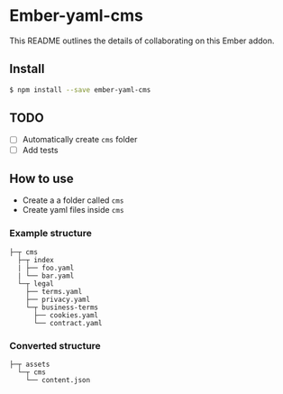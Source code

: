 # Ember-yaml-cms

This README outlines the details of collaborating on this Ember addon.

## Install

```bash
$ npm install --save ember-yaml-cms
```

## TODO

  - [ ] Automatically create `cms` folder
  - [ ] Add tests

## How to use

- Create a a folder called `cms`
- Create yaml files inside `cms`

### Example structure

```
├─┬ cms
  ├─┬ index
  | ├── foo.yaml
  | └── bar.yaml
  └─┬ legal
    ├── terms.yaml
    ├── privacy.yaml
    └─┬ business-terms
      ├── cookies.yaml
      └── contract.yaml
```

### Converted structure

```
├─┬ assets
  └─┬ cms
    └── content.json
```
